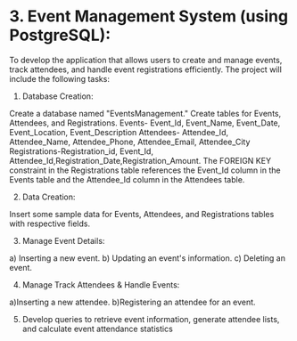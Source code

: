 # 3. Event Management System (using PostgreSQL):

To develop the application that allows users to create and manage events, track attendees, and handle event registrations efficiently. The project will include the following tasks:

1. Database Creation:
   
Create a database named "EventsManagement."
Create tables for Events, Attendees, and Registrations.
Events- Event_Id, Event_Name, Event_Date, Event_Location, Event_Description
Attendees- Attendee_Id, Attendee_Name, Attendee_Phone, Attendee_Email, Attendee_City
Registrations-Registration_id, Event_Id, Attendee_Id,Registration_Date,Registration_Amount.
The FOREIGN KEY constraint in the Registrations table references the Event_Id column in the
Events table and the Attendee_Id column in the Attendees table.

2. Data Creation:
   
Insert some sample data for Events, Attendees, and Registrations tables with respective fields.

3. Manage Event Details:
   
a) Inserting a new event.
b) Updating an event's information.
c) Deleting an event.

4. Manage Track Attendees & Handle Events:
 
a)Inserting a new attendee.
b)Registering an attendee for an event.

5. Develop queries to retrieve event information, generate attendee lists, and calculate event
attendance statistics
